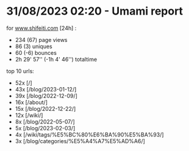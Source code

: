 # 31/08/2023 02:20 - Umami report
for www.shifeiti.com [24h] :

 - 234 (67) page views
 - 86 (3) uniques
 - 60 (-6) bounces
 - 2h 29' 57'' (-1h 4' 46'') totaltime


top 10 urls:
 - 52x [/]
 - 43x [/blog/2023-01-12/]
 - 39x [/blog/2022-12-09/]
 - 16x [/about/]
 - 15x [/blog/2022-12-22/]
 - 12x [/wiki/]
 - 8x [/blog/2022-05-07/]
 - 5x [/blog/2023-02-03/]
 - 4x [/wiki/tags/%E5%BC%80%E6%BA%90%E5%BA%93/]
 - 3x [/blog/categories/%E5%A4%A7%E5%AD%A6/]


